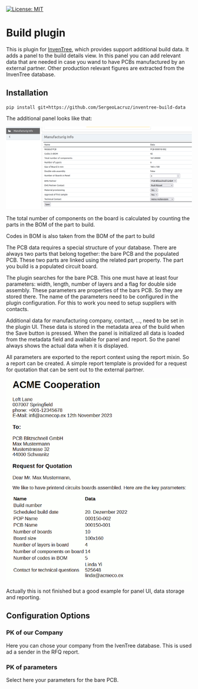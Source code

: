 [![License: MIT](https://img.shields.io/badge/License-MIT-yellow.svg)](https://opensource.org/licenses/MIT)

# Build plugin

This is plugin for [InvenTree](https://inventree.org), which provides support additional build
data. It adds a panel to the build details view. In this panel you can add relevant data
that are needed in case you wand to have PCBs manufactured by an external partner. Other
production relevant figures are extracted from the InvenTree database.

## Installation

```
pip install git+https://github.com/SergeoLacruz/inventree-build-data
```

The additional panel looks like that:

![build_plugin](https://github.com/SergeoLacruz/build_plugin/blob/main/pictures/build_panel.png)

The total number of components on the board is calculated by counting the parts in the BOM
of the part to build.

Codes in BOM is also taken from the BOM of the part to build

The PCB data requires a special structure of your database. There are always
two parts that belong together: the bare PCB and the populated PCB. These two
parts are linked using the related part property. The part you build is
a populated circuit board.

The plugin searches for the bare PCB. This one must have at least four parameters:
width, length, number of layers and a flag for double side assembly. These parameters
are properties of the bars PCB. So they are stored there. The name
of the parameters need to be configured in the plugin configuration. For this to work
you need to setup suppliers with contacts.

Additional data for manufacturing company, contact, ..., need to be set in the plugin UI.
These data is stored in the metadata area of the build when the Save button is pressed.
When the panel is initialized all data is loaded from the metadata field and available
for panel and report. So the panel always shows the actual data when it is displayed.

All parameters are exported to the report context using the report mixin. So a report can be
created. A simple report template is provided for a request for quotation that can be sent out
to the external partner.

![request fpr quotation](https://github.com/SergeoLacruz/build_plugin/blob/main/pictures/rfq.png)

Actually this is not finished but a good example for panel UI, data storage and reporting.

## Configuration Options

### PK of our Company
Here you can chose your company from the IvenTree database. This is used ad a sender in the
RFQ report.

### PK of parameters
Select here your parameters for the bare PCB.

